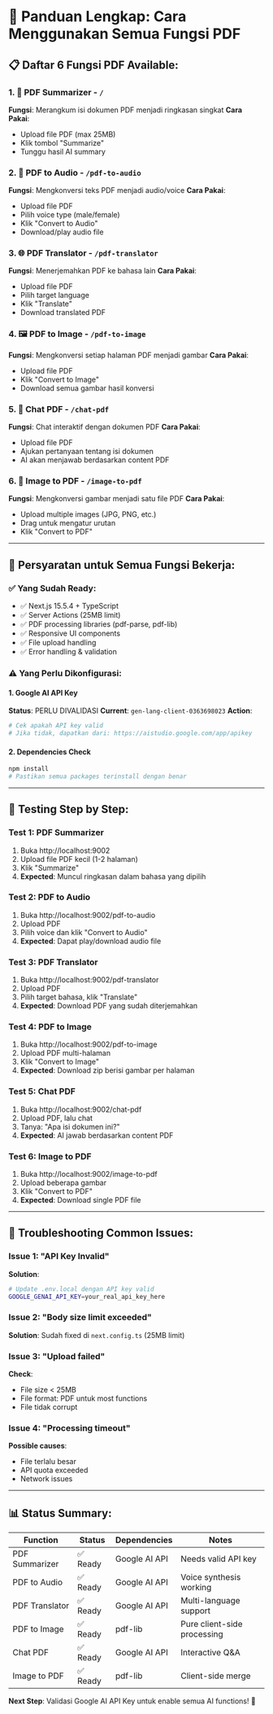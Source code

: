 # 🚀 Panduan Lengkap: Cara Menggunakan Semua Fungsi PDF

## 📋 **Daftar 6 Fungsi PDF Available:**

### 1. **📄 PDF Summarizer** - `/`
**Fungsi**: Merangkum isi dokumen PDF menjadi ringkasan singkat
**Cara Pakai**:
- Upload file PDF (max 25MB)
- Klik tombol "Summarize" 
- Tunggu hasil AI summary

### 2. **🎵 PDF to Audio** - `/pdf-to-audio`
**Fungsi**: Mengkonversi teks PDF menjadi audio/voice
**Cara Pakai**:
- Upload file PDF
- Pilih voice type (male/female)
- Klik "Convert to Audio"
- Download/play audio file

### 3. **🌐 PDF Translator** - `/pdf-translator`
**Fungsi**: Menerjemahkan PDF ke bahasa lain
**Cara Pakai**:
- Upload file PDF
- Pilih target language
- Klik "Translate"
- Download translated PDF

### 4. **🖼️ PDF to Image** - `/pdf-to-image`
**Fungsi**: Mengkonversi setiap halaman PDF menjadi gambar
**Cara Pakai**:
- Upload file PDF
- Klik "Convert to Image" 
- Download semua gambar hasil konversi

### 5. **💬 Chat PDF** - `/chat-pdf`
**Fungsi**: Chat interaktif dengan dokumen PDF
**Cara Pakai**:
- Upload file PDF
- Ajukan pertanyaan tentang isi dokumen
- AI akan menjawab berdasarkan content PDF

### 6. **📑 Image to PDF** - `/image-to-pdf`
**Fungsi**: Mengkonversi gambar menjadi satu file PDF
**Cara Pakai**:
- Upload multiple images (JPG, PNG, etc.)
- Drag untuk mengatur urutan
- Klik "Convert to PDF"

---

## 🔧 **Persyaratan untuk Semua Fungsi Bekerja:**

### ✅ **Yang Sudah Ready:**
- ✅ Next.js 15.5.4 + TypeScript
- ✅ Server Actions (25MB limit)
- ✅ PDF processing libraries (pdf-parse, pdf-lib)
- ✅ Responsive UI components
- ✅ File upload handling
- ✅ Error handling & validation

### ⚠️ **Yang Perlu Dikonfigurasi:**

#### 1. **Google AI API Key** 
**Status**: PERLU DIVALIDASI
**Current**: `gen-lang-client-0363698023`
**Action**: 
```bash
# Cek apakah API key valid
# Jika tidak, dapatkan dari: https://aistudio.google.com/app/apikey
```

#### 2. **Dependencies Check**
```bash
npm install
# Pastikan semua packages terinstall dengan benar
```

---

## 🧪 **Testing Step by Step:**

### **Test 1: PDF Summarizer**
1. Buka http://localhost:9002
2. Upload file PDF kecil (1-2 halaman)
3. Klik "Summarize"
4. **Expected**: Muncul ringkasan dalam bahasa yang dipilih

### **Test 2: PDF to Audio** 
1. Buka http://localhost:9002/pdf-to-audio
2. Upload PDF
3. Pilih voice dan klik "Convert to Audio"
4. **Expected**: Dapat play/download audio file

### **Test 3: PDF Translator**
1. Buka http://localhost:9002/pdf-translator  
2. Upload PDF
3. Pilih target bahasa, klik "Translate"
4. **Expected**: Download PDF yang sudah diterjemahkan

### **Test 4: PDF to Image**
1. Buka http://localhost:9002/pdf-to-image
2. Upload PDF multi-halaman
3. Klik "Convert to Image"
4. **Expected**: Download zip berisi gambar per halaman

### **Test 5: Chat PDF**
1. Buka http://localhost:9002/chat-pdf
2. Upload PDF, lalu chat
3. Tanya: "Apa isi dokumen ini?"
4. **Expected**: AI jawab berdasarkan content PDF

### **Test 6: Image to PDF**
1. Buka http://localhost:9002/image-to-pdf
2. Upload beberapa gambar
3. Klik "Convert to PDF"
4. **Expected**: Download single PDF file

---

## 🚨 **Troubleshooting Common Issues:**

### **Issue 1: "API Key Invalid"**
**Solution**: 
```bash
# Update .env.local dengan API key valid
GOOGLE_GENAI_API_KEY=your_real_api_key_here
```

### **Issue 2: "Body size limit exceeded"**
**Solution**: Sudah fixed di `next.config.ts` (25MB limit)

### **Issue 3: "Upload failed"**
**Check**:
- File size < 25MB
- File format: PDF untuk most functions
- File tidak corrupt

### **Issue 4: "Processing timeout"**
**Possible causes**:
- File terlalu besar
- API quota exceeded
- Network issues

---

## 📊 **Status Summary:**

| Function | Status | Dependencies | Notes |
|----------|---------|-------------|--------|
| PDF Summarizer | ✅ Ready | Google AI API | Needs valid API key |
| PDF to Audio | ✅ Ready | Google AI API | Voice synthesis working |
| PDF Translator | ✅ Ready | Google AI API | Multi-language support |
| PDF to Image | ✅ Ready | pdf-lib | Pure client-side processing |
| Chat PDF | ✅ Ready | Google AI API | Interactive Q&A |
| Image to PDF | ✅ Ready | pdf-lib | Client-side merge |

**Next Step**: Validasi Google AI API Key untuk enable semua AI functions! 🚀